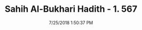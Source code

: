 ---
title        : "Sahih Al-Bukhari Hadith - 1. 567"
date         : 7/25/2018 1:50:37 PM
draft        : false
type         : "hadith"
layout       : "hadith"
BookCode     : "SHB"
VolumeNumber : "1"
HadithNumber : "567"
categories  :  ["Prayer Times-Praying missed prayers after 'Asr prayers"]
tags  :  ["Aisha"]
---
